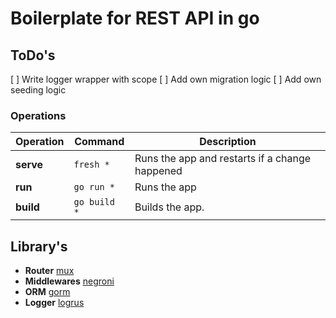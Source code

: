 # Boilerplate for REST API in go

## ToDo's

[ ] Write logger wrapper with scope
[ ] Add own migration logic
[ ] Add own seeding logic

### Operations

| Operation | Command      | Description |
| --------- | ------------ | ----------- |
| **serve** | `fresh *`    | Runs the app and restarts if a change happened |
| **run**   | `go run *`   | Runs the app |
| **build** | `go build *` | Builds the app. |

## Library's

- **Router** [mux](http://www.gorillatoolkit.org/pkg/mux)
- **Middlewares** [negroni](https://github.com/urfave/negroni)
- **ORM** [gorm](http://jinzhu.me/gorm/)
- **Logger** [logrus](https://github.com/sirupsen/logrus)
